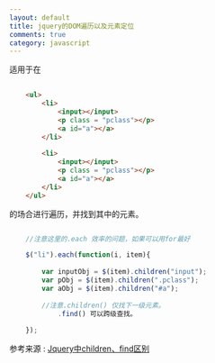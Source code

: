 ```yaml
---
layout: default
title: jquery的DOM遍历以及元素定位
comments: true
category: javascript
---
```



适用于在

```HTML
	
	<ul>
		<li>
			<input></input>
			<p class = "pclass"></p>
			<a id="a"></a>
		</li>
		
		<li>
			<input></input>
			<p class = "pclass"></p>
			<a id="a"></a>
		</li>
	</ul>

```

的场合进行遍历，并找到其中的元素。

```javascript

	//注意这里的.each 效率的问题，如果可以用for最好

	$("li").each(function(i, item){
		
		var inputObj = $(item).children("input");
		var pObj = $(item).children(".pclass");
		var aObj = $(item).children("#a");
	
		//注意.children() 仅找下一级元素。
			.find() 可以跨级查找。
	
	});

```


参考来源 : <a href="http://www.cnblogs.com/qiuyan/archive/2012/11/01/2749754.html">Jquery中children、find区别</a>